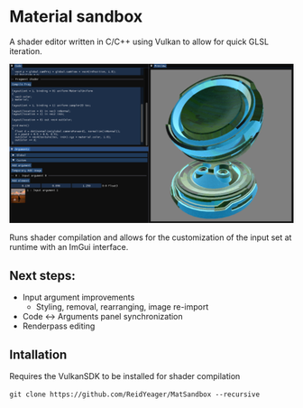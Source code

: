 # Material sandbox
A shader editor written in C/C++ using Vulkan to allow for quick GLSL iteration.

![](exampleScreenshot.PNG)

Runs shader compilation and allows for the customization of the input set at runtime with an ImGui interface.

## Next steps:
- Input argument improvements
	- Styling, removal, rearranging, image re-import
- Code <-> Arguments panel synchronization
- Renderpass editing

## Intallation
Requires the VulkanSDK to be installed for shader compilation

`git clone https://github.com/ReidYeager/MatSandbox --recursive`
